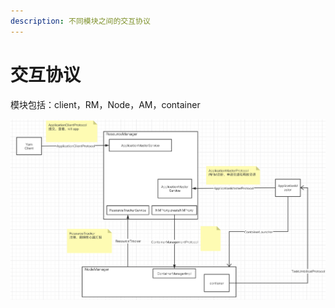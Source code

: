 ```yaml
---
description: 不同模块之间的交互协议
---
```


# 交互协议

模块包括：client，RM，Node，AM，container 

![](.gitbook/assets/image.png)



